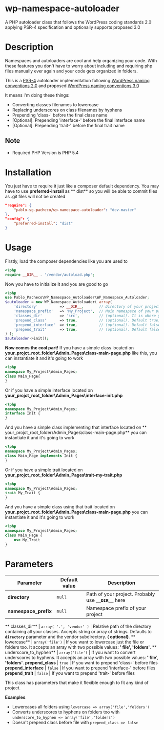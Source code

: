 # wp-namespace-autoloader

A PHP autoloader class that follows the WordPress coding standards 2.0 applying PSR-4 specification and optionally
supports proposed 3.0

**Description**
=====================
Namespaces and autoloaders are cool and help organizing your code. With these features you don't have to worry about
including and requiring php files manually ever again and your code gets organized in folders.

This is a [PSR-4](http://www.php-fig.org/psr/psr-4/) autoloader implementation
following [WordPress naming conventions 2.0](https://make.wordpress.org/core/handbook/best-practices/coding-standards/php/#naming-conventions)
and
proposed [WordPress naming conventions 3.0](https://make.wordpress.org/core/2020/03/20/updating-the-coding-standards-for-modern-php)

It means I'm doing these things:

* Converting classes filenames to lowercase
* Replacing underscores on class filenames by hyphens
* Prepending 'class-' before the final class name
* [Optional]: Prepending 'interface-' before the final interface name
* [Optional]: Prepending 'trait-' before the final trait name

**Note**
-------------

* Required PHP Version is PHP 5.4

**Installation**
=====================
You just have to require it just like a composer default dependency. You may have to use **preferred-install** as **
dist** so you will be able to commit files as .git files will not be created

```json
"require": {	
	"pablo-sg-pacheco/wp-namespace-autoloader": "dev-master"
},
"config": {
	"preferred-install": "dist"
}
```

**Usage**
===============
Firstly, load the composer dependencies like you are used to

```php
<?php
require __DIR__ . '/vendor/autoload.php';
```

Now you have to initialize it and you are good to go

```php
<?php
use Pablo_Pacheco\WP_Namespace_Autoloader\WP_Namespace_Autoloader;
$autoloader = new WP_Namespace_Autoloader( array(    
	'directory'          => __DIR__,       // Directory of your project. It can be your theme or plugin. Defaults to __DIR__ (probably your best bet). 	
	'namespace_prefix'   => 'My_Project',  // Main namespace of your project. E.g My_Project\Admin\Tests should be My_Project. Defaults to the namespace of the instantiating file.	
	'classes_dir'        => 'src',         // (optional). It is where your namespaced classes are located inside your project. If your classes are in the root level, leave this empty. If they are located on 'src' folder, write 'src' here 
	'prepend_class'      => true,          // (optional). Default true, prepends class- before the final class name 
	'prepend_interface'  => true,          // (optional). Default false, prepends interface- before the final interface name 
	'prepend_trait'      => true,          // (optional). Default false, prepends trait- before the final trait name 
) );
$autoloader->init();
```

**Now comes the cool part!**
If you have a simple class located on **your_projct_root_folder\Admin_Pages\class-main-page.php**
like this, you can instantiate it and it's going to work

```php
<?php
namespace My_Project\Admin_Pages;
class Main_Page{
}

```

Or if you have a simple interface located on **your_projct_root_folder\Admin_Pages\interface-init.php**

```php
<?php
namespace My_Project\Admin_Pages;
interface Init {
}

```

And you have a simple class implementing that interface located on **
your_projct_root_folder\Admin_Pages\class-main-page.php**
you can instantiate it and it's going to work

```php
<?php
namespace My_Project\Admin_Pages;
class Main_Page implements Init {
}
```

Or if you have a simple trait located on **your_projct_root_folder\Admin_Pages\trait-my-trait.php**

```php
<?php
namespace My_Project\Admin_Pages;
trait My_Trait {
}
```

And you have a simple class using that trait located on **your_projct_root_folder\Admin_Pages\class-main-page.php**
you can instantiate it and it's going to work

```php
<?php
namespace My_Project\Admin_Pages;
class Main_Page {
    use My_Trait
}
```

**Parameters**
===============

Parameter | Default value | Description
------------ | ------------- | ------------
**directory** | ```null``` | Path of your project. Probably use **```__DIR__```** here
**namespace_prefix** | ```null``` | Namespace prefix of your project
**
classes_dir** | ```array( '.', 'vendor' )``` | Relative path of the directory containing all your classes. Accepts string or array of strings. Defaults to **`directory`** parameter and the vendor subdirectory.  **(
optional)**.
**
lowercase** | ```array('file')``` | If you want to lowercase just the file or folders too. It accepts an array with two possible values: **'
file', 'folders'**.
**
underscore_to_hyphen** | ```array('file')``` | If you want to convert underscores to hyphens. It accepts an array with two possible values: **'
file',  'folders'**.
**prepend_class** | ```true``` | If you want to prepend 'class-' before files
**prepend_interface** | ```false``` | If you want to prepend 'interface-' before files
**prepend_trait** | ```false``` | If you want to prepend 'trait-' before files

This class has parameters that make it flexible enough to fit any kind of project.

**Examples**

* Lowercases all folders using `lowercase => array('file','folders')`
* Converts underscores to hyphens on folders too with `underscore_to_hyphen => array('file','folders')`
* Doesn't prepend class before file with `prepend_class => false`
